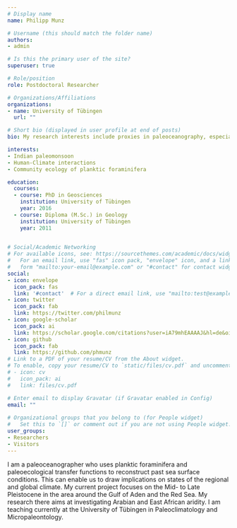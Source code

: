 ```yaml
---
# Display name
name: Philipp Munz

# Username (this should match the folder name)
authors:
- admin

# Is this the primary user of the site?
superuser: true

# Role/position
role: Postdoctoral Researcher

# Organizations/Affiliations
organizations:
- name: University of Tübingen
  url: ""

# Short bio (displayed in user profile at end of posts)
bio: My research interests include proxies in paleoceanography, especially transfer functions, high resolution reconstructions of climate fluctuations and tropical monsoon systems.

interests:
- Indian paleomonsoon
- Human-Climate interactions
- Community ecology of planktic foraminifera

education:
  courses:
  - course: PhD in Geosciences
    institution: University of Tübingen
    year: 2016
  - course: Diploma (M.Sc.) in Geology
    institution: University of Tübingen
    year: 2011
 

# Social/Academic Networking
# For available icons, see: https://sourcethemes.com/academic/docs/widgets/#icons
#   For an email link, use "fas" icon pack, "envelope" icon, and a link in the
#   form "mailto:your-email@example.com" or "#contact" for contact widget.
social:
- icon: envelope
  icon_pack: fas
  link: '#contact'  # For a direct email link, use "mailto:test@example.org".
- icon: twitter
  icon_pack: fab
  link: https://twitter.com/philmunz
- icon: google-scholar
  icon_pack: ai
  link: https://scholar.google.com/citations?user=iA79mhEAAAAJ&hl=de&oi=ao
- icon: github
  icon_pack: fab
  link: https://github.com/phmunz
# Link to a PDF of your resume/CV from the About widget.
# To enable, copy your resume/CV to `static/files/cv.pdf` and uncomment the lines below.  
# - icon: cv
#   icon_pack: ai
#   link: files/cv.pdf

# Enter email to display Gravatar (if Gravatar enabled in Config)
email: ""
  
# Organizational groups that you belong to (for People widget)
#   Set this to `[]` or comment out if you are not using People widget.  
user_groups:
- Researchers
- Visitors
---
```



I am a paleoceanographer who uses planktic foraminifera and paleoecological transfer functions to reconstruct past sea surface conditions. This can enable us to draw implications on states of the regional and global climate. My current project focuses on the Mid- to Late Pleistocene in the area around the Gulf of Aden and the Red Sea. My research there aims at investigating Arabian and East African aridity. I am teaching currently at the University of Tübingen in Paleoclimatology and Micropaleontology. 
